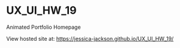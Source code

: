# UX_UI_HW_19
 Animated Portfolio Homepage
 
 View hosted site at: https://jessica-jackson.github.io/UX_UI_HW_19/
